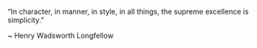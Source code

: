 “In character, in manner, in style, in all things, the supreme excellence is simplicity.”

~ Henry Wadsworth Longfellow
